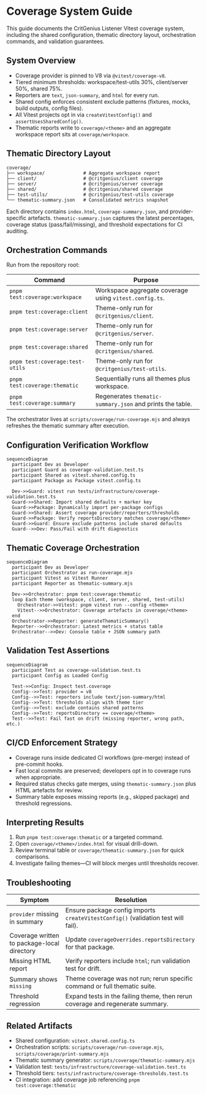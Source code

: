# Coverage System Guide

This guide documents the CritGenius Listener Vitest coverage system, including the shared
configuration, thematic directory layout, orchestration commands, and validation guarantees.

## System Overview

- Coverage provider is pinned to V8 via `@vitest/coverage-v8`.
- Tiered minimum thresholds: workspace/test-utils 30%, client/server 50%, shared 75%.
- Reporters are `text`, `json-summary`, and `html` for every run.
- Shared config enforces consistent exclude patterns (fixtures, mocks, build outputs, config files).
- All Vitest projects opt in via `createVitestConfig()` and `assertUsesSharedConfig()`.
- Thematic reports write to `coverage/<theme>` and an aggregate workspace report sits at
  `coverage/workspace`.

## Thematic Directory Layout

```
coverage/
├── workspace/              # Aggregate workspace report
├── client/                 # @critgenius/client coverage
├── server/                 # @critgenius/server coverage
├── shared/                 # @critgenius/shared coverage
├── test-utils/             # @critgenius/test-utils coverage
└── thematic-summary.json   # Consolidated metrics snapshot
```

Each directory contains `index.html`, `coverage-summary.json`, and provider-specific artefacts.
`thematic-summary.json` captures the latest percentages, coverage status (pass/fail/missing), and
threshold expectations for CI auditing.

## Orchestration Commands

Run from the repository root:

| Command                         | Purpose                                                   |
| ------------------------------- | --------------------------------------------------------- |
| `pnpm test:coverage:workspace`  | Workspace aggregate coverage using `vitest.config.ts`.    |
| `pnpm test:coverage:client`     | Theme-only run for `@critgenius/client`.                  |
| `pnpm test:coverage:server`     | Theme-only run for `@critgenius/server`.                  |
| `pnpm test:coverage:shared`     | Theme-only run for `@critgenius/shared`.                  |
| `pnpm test:coverage:test-utils` | Theme-only run for `@critgenius/test-utils`.              |
| `pnpm test:coverage:thematic`   | Sequentially runs all themes plus workspace.              |
| `pnpm test:coverage:summary`    | Regenerates `thematic-summary.json` and prints the table. |

The orchestrator lives at `scripts/coverage/run-coverage.mjs` and always refreshes the thematic
summary after execution.

## Configuration Verification Workflow

```mermaid
sequenceDiagram
  participant Dev as Developer
  participant Guard as coverage-validation.test.ts
  participant Shared as vitest.shared.config.ts
  participant Package as Package vitest.config.ts

  Dev->>Guard: vitest run tests/infrastructure/coverage-validation.test.ts
  Guard->>Shared: Import shared defaults + marker key
  Guard->>Package: Dynamically import per-package configs
  Guard->>Shared: Assert coverage provider/reporters/thresholds
  Guard->>Package: Verify reportsDirectory matches coverage/<theme>
  Guard->>Guard: Ensure exclude patterns include shared defaults
  Guard-->>Dev: Pass/Fail with drift diagnostics
```

## Thematic Coverage Orchestration

```mermaid
sequenceDiagram
  participant Dev as Developer
  participant Orchestrator as run-coverage.mjs
  participant Vitest as Vitest Runner
  participant Reporter as thematic-summary.mjs

  Dev->>Orchestrator: pnpm test:coverage:thematic
  loop Each theme (workspace, client, server, shared, test-utils)
    Orchestrator->>Vitest: pnpm vitest run --config <theme>
    Vitest-->>Orchestrator: Coverage artefacts in coverage/<theme>
  end
  Orchestrator->>Reporter: generateThematicSummary()
  Reporter-->>Orchestrator: Latest metrics + status table
  Orchestrator-->>Dev: Console table + JSON summary path
```

## Validation Test Assertions

```mermaid
sequenceDiagram
  participant Test as coverage-validation.test.ts
  participant Config as Loaded Config

  Test->>Config: Inspect test.coverage
  Config-->>Test: provider = v8
  Config-->>Test: reporters include text/json-summary/html
  Config-->>Test: thresholds align with theme tier
  Config-->>Test: exclude contains shared patterns
  Config-->>Test: reportsDirectory == coverage/<theme>
  Test-->>Test: Fail fast on drift (missing reporter, wrong path, etc.)
```

## CI/CD Enforcement Strategy

- Coverage runs inside dedicated CI workflows (pre-merge) instead of pre-commit hooks.
- Fast local commits are preserved; developers opt in to coverage runs when appropriate.
- Required status checks gate merges, using `thematic-summary.json` plus HTML artefacts for review.
- Summary table exposes missing reports (e.g., skipped package) and threshold regressions.

## Interpreting Results

1. Run `pnpm test:coverage:thematic` or a targeted command.
2. Open `coverage/<theme>/index.html` for visual drill-down.
3. Review terminal table or `coverage/thematic-summary.json` for quick comparisons.
4. Investigate failing themes—CI will block merges until thresholds recover.

## Troubleshooting

| Symptom                                     | Resolution                                                                        |
| ------------------------------------------- | --------------------------------------------------------------------------------- |
| `provider` missing in summary               | Ensure package config imports `createVitestConfig()` (validation test will fail). |
| Coverage written to package-local directory | Update `coverageOverrides.reportsDirectory` for that package.                     |
| Missing HTML report                         | Verify reporters include `html`; run validation test for drift.                   |
| Summary shows `missing`                     | Theme coverage was not run; rerun specific command or full thematic suite.        |
| Threshold regression                        | Expand tests in the failing theme, then rerun coverage and regenerate summary.    |

## Related Artifacts

- Shared configuration: `vitest.shared.config.ts`
- Orchestration scripts: `scripts/coverage/run-coverage.mjs`, `scripts/coverage/print-summary.mjs`
- Thematic summary generator: `scripts/coverage/thematic-summary.mjs`
- Validation test: `tests/infrastructure/coverage-validation.test.ts`
- Threshold tiers: `tests/infrastructure/coverage-thresholds.test.ts`
- CI integration: add coverage job referencing `pnpm test:coverage:thematic`

